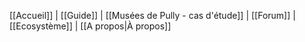 [[Accueil]]  |  [[Guide]]  |  [[Musées de Pully - cas d'étude]]  |  [[Forum]]  |  [[Ecosystème]]  |  [[A propos|À propos]]  
